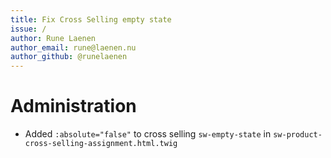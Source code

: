 ```yaml
---
title: Fix Cross Selling empty state
issue: /
author: Rune Laenen
author_email: rune@laenen.nu 
author_github: @runelaenen
---
```

# Administration
* Added `:absolute="false"` to cross selling `sw-empty-state` in `sw-product-cross-selling-assignment.html.twig`
